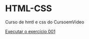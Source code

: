 # HTML-CSS
 Curso de hmtl e css do CursoemVideo

 <a href="https://guisilva29.github.io/HTML-CSS/https://guisilva29.github.io/HTML-CSS/exercicios/ex001/index.html">Executar o exercício 001 </a>
